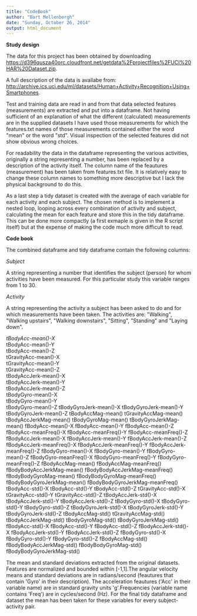 ```yaml
---
title: "CodeBook"
author: "Bart Mellenbergh"
date: "Sunday, October 26, 2014"
output: html_document
---
```


**Study design**

The data for this project has been obtained by downloading 
https://d396qusza40orc.cloudfront.net/getdata%2Fprojectfiles%2FUCI%20HAR%20Dataset.zip.

A full description of the data is availabe from:
http://archive.ics.uci.edu/ml/datasets/Human+Activity+Recognition+Using+Smartphones.

Test and training data are read in and from that data selected features
(measurements) are extracted and put into a dataframe. 
Not having sufficient of an explanation of what the different (calculated)
measurements are in the supplied datasets I have used those measurements
for which the features.txt names of those measurements contained either 
the word "mean" or the word "std". Visual inspection of the selected
features did not show obvious wrong choices.

For readability the data in the dataframe representing the various activities, 
originally a string representing a number, has been replaced by a description 
of the activity itself. The column name of the feautures (measurement) has been
taken from features.txt file. It is relatively easy to change these column names
to something more descriptive but I lack the physical background to do this.

As a last step a tidy dataset is created with the average of each variable 
for each activity and each subject. The chosen method is to implement a nested
loop, looping across every combination of activity and subject, calculating
the mean for each feature and store this in the tidy dataframe. This can be 
done more compactly (a first exmaple is given in the R script itself) but at 
the expense of making the code much more difficult to read.


**Code book**


The combined dataframe and tidy dataframe contain the following columns:

*Subject*               

A string representing a number that identifies the subject 
(person) for whom activities have been measured. For
this particular study this variable ranges from 1 to 30.
                        
*Activity*              

A string representing the activity a subject has been asked
to do and for which measurements have been taken.
The activities are: "Walking", "Walking upstairs",
"Walking downstairs", "Sitting", "Standing" and "Laying down".

*tBodyAcc-mean()-X*      
tBodyAcc-mean()-Y   
tBodyAcc-mean()-Z       
tGravityAcc-mean()-X    
tGravityAcc-mean()-Y    
tGravityAcc-mean()-Z    
tBodyAccJerk-mean()-X   
tBodyAccJerk-mean()-Y   
tBodyAccJerk-mean()-Z   
tBodyGyro-mean()-X      
tBodyGyro-mean()-Y      
tBodyGyro-mean()-Z
tBodyGyroJerk-mean()-X
tBodyGyroJerk-mean()-Y
tBodyGyroJerk-mean()-Z
tBodyAccMag-mean()
tGravityAccMag-mean()
tBodyAccJerkMag-mean()
tBodyGyroMag-mean()
tBodyGyroJerkMag-mean()
fBodyAcc-mean()-X
fBodyAcc-mean()-Y
fBodyAcc-mean()-Z
fBodyAcc-meanFreq()-X
fBodyAcc-meanFreq()-Y
fBodyAcc-meanFreq()-Z
fBodyAccJerk-mean()-X
fBodyAccJerk-mean()-Y
fBodyAccJerk-mean()-Z
fBodyAccJerk-meanFreq()-X
fBodyAccJerk-meanFreq()-Y
fBodyAccJerk-meanFreq()-Z
fBodyGyro-mean()-X
fBodyGyro-mean()-Y
fBodyGyro-mean()-Z
fBodyGyro-meanFreq()-X
fBodyGyro-meanFreq()-Y
fBodyGyro-meanFreq()-Z
fBodyAccMag-mean()
fBodyAccMag-meanFreq()
fBodyBodyAccJerkMag-mean()
fBodyBodyAccJerkMag-meanFreq()
fBodyBodyGyroMag-mean()
fBodyBodyGyroMag-meanFreq()
fBodyBodyGyroJerkMag-mean()
fBodyBodyGyroJerkMag-meanFreq()
tBodyAcc-std()-X
tBodyAcc-std()-Y
tBodyAcc-std()-Z
tGravityAcc-std()-X
tGravityAcc-std()-Y
tGravityAcc-std()-Z
tBodyAccJerk-std()-X
tBodyAccJerk-std()-Y
tBodyAccJerk-std()-Z
tBodyGyro-std()-X
tBodyGyro-std()-Y
tBodyGyro-std()-Z
tBodyGyroJerk-std()-X
tBodyGyroJerk-std()-Y
tBodyGyroJerk-std()-Z
tBodyAccMag-std()
tGravityAccMag-std()
tBodyAccJerkMag-std()
tBodyGyroMag-std()
tBodyGyroJerkMag-std()
fBodyAcc-std()-X
fBodyAcc-std()-Y
fBodyAcc-std()-Z
fBodyAccJerk-std()-X
fBodyAccJerk-std()-Y
fBodyAccJerk-std()-Z
fBodyGyro-std()-X
fBodyGyro-std()-Y
fBodyGyro-std()-Z
fBodyAccMag-std()
fBodyBodyAccJerkMag-std()
fBodyBodyGyroMag-std()
fBodyBodyGyroJerkMag-std()

The mean and standard deviations extracted from the
original datasets. Features are normalized and 
bounded within [-1,1].The angular velocity means
and standard deviations are in radians/second
(feautures that contain 'Gyro' in their description).
The acceleration feautures ('Acc' in their variable
name) are in standard gravity units 'g'.Frequencies
(variable name contains 'Freq') are in cycles/second (Hz).
For the final tidy dataframe and dataset the mean
has been taken for these variables for every
subject-activity pair.
